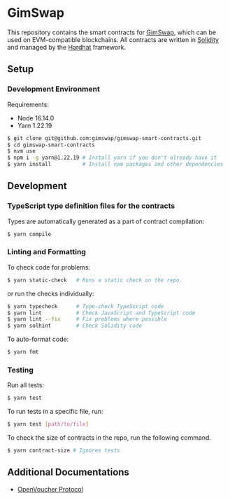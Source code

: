 <!-- prettier-ignore-start -->
<!-- omit in toc -->
# GimSwap
<!-- prettier-ignore-end -->

This repository contains the smart contracts for [GimSwap](https://www.gimswap.com), which can be used on EVM-compatible blockchains. All contracts are written in [Solidity](https://soliditylang.org/) and managed
by the [Hardhat](https://hardhat.org/) framework.

## Setup

### Development Environment

Requirements:

- Node 16.14.0
- Yarn 1.22.19

```sh
$ git clone git@github.com:gimswap/gimswap-smart-contracts.git
$ cd gimswap-smart-contracts
$ nvm use
$ npm i -g yarn@1.22.19 # Install yarn if you don't already have it
$ yarn install          # Install npm packages and other dependencies
```

## Development

### TypeScript type definition files for the contracts

Types are automatically generated as a part of contract compilation:

```sh
$ yarn compile
```

### Linting and Formatting

To check code for problems:

```sh
$ yarn static-check   # Runs a static check on the repo.
```

or run the checks individually:

```sh
$ yarn typecheck      # Type-check TypeScript code
$ yarn lint           # Check JavaScript and TypeScript code
$ yarn lint --fix     # Fix problems where possible
$ yarn solhint        # Check Solidity code
```

To auto-format code:

```sh
$ yarn fmt
```

### Testing

Run all tests:

```sh
$ yarn test
```

To run tests in a specific file, run:

```sh
$ yarn test [path/to/file]
```

To check the size of contracts in the repo, run the following command.

```sh
$ yarn contract-size # Ignores tests
```

## Additional Documentations

- [OpenVoucher Protocol](https://victorious-lawyer-65b.notion.site/Open-Protocol-84bc8f4b0b1f4a12ae1b147723de6b72?pvs=4)
